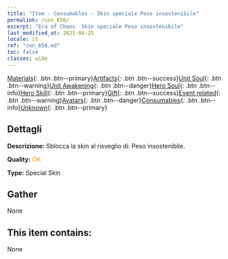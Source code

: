 ```yaml
---
title: "Item - Consumables - Skin speciale Peso insostenibile"
permalink: /con_656/
excerpt: "Era of Chaos  Skin speciale Peso insostenibile"
last_modified_at: 2021-04-25
locale: it
ref: "con_656.md"
toc: false
classes: wide
---
```

 [Materials](/ItemsIT/){: .btn .btn--primary}[Artifacts](/ItemsIT/Artifacts/){: .btn .btn--success}[Unit Soul](/ItemsIT/UnitSoul/){: .btn .btn--warning}[Unit Awakening](/ItemsIT/UnitAwakening/){: .btn .btn--danger}[Hero Soul](/ItemsIT/HeroSoul/){: .btn .btn--info}[Hero Skill](/ItemsIT/HeroSkill/){: .btn .btn--primary}[Gift](/ItemsIT/Gift/){: .btn .btn--success}[Event related](/ItemsIT/Events/){: .btn .btn--warning}[Avatars](/ItemsIT/Avatars/){: .btn .btn--danger}[Consumables](/ItemsIT/Consumables/){: .btn .btn--info}[Unknown](/ItemsIT/Unknown/){: .btn .btn--primary}

## Dettagli
 **Descrizione:** Sblocca la skin al risveglio di: Peso insostenibile.

 **Quality:** <span style="color: #FF8C00">OK</span>

 **Type:** Special Skin

## Gather

  None

## This item contains:

  None

